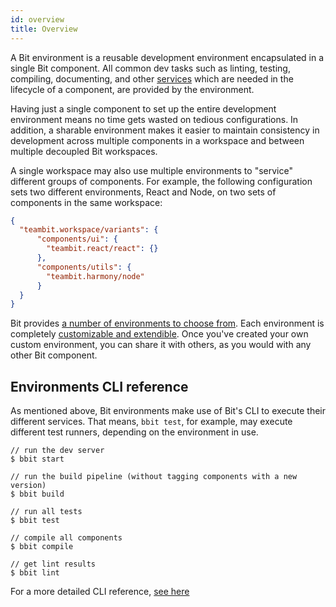 ```yaml
---
id: overview
title: Overview
---
```


A Bit environment is a reusable development environment encapsulated in a single Bit component. All common dev tasks such as linting, testing, compiling, documenting, and other [services](/docs/environments/environment-services) which are needed in the lifecycle of a component, are provided by the environment.  

Having just a single component to set up the entire development environment means no time gets wasted on tedious configurations. In addition, a sharable environment makes it easier to maintain consistency in development across multiple components in a workspace and between multiple decoupled Bit workspaces.

A single workspace may also use multiple environments to "service" different groups of components. For example, the following configuration sets two different environments, React and Node, on two sets of components in the same workspace:

```json
{
  "teambit.workspace/variants": {
      "components/ui": {
        "teambit.react/react": {}
      },
      "components/utils": {
        "teambit.harmony/node"
      }
  }
}
```

Bit provides [a number of environments to choose from](/docs/environments/choose-an-environment). Each environment is completely [customizable and extendible](/docs/environments/build-environment). Once you've created your own custom environment, you can share it with others, as you would with any other Bit component.
## Environments CLI reference
As mentioned above, Bit environments make use of Bit's CLI to execute their different services. That means, `bbit test`, for example, may execute different test runners, depending on the environment in use.

```shell
// run the dev server
$ bbit start

// run the build pipeline (without tagging components with a new version)
$ bbit build

// run all tests
$ bbit test

// compile all components
$ bbit compile

// get lint results
$ bbit lint
```

For a more detailed CLI reference, [see here](/docs/cli/cheat-sheet)
